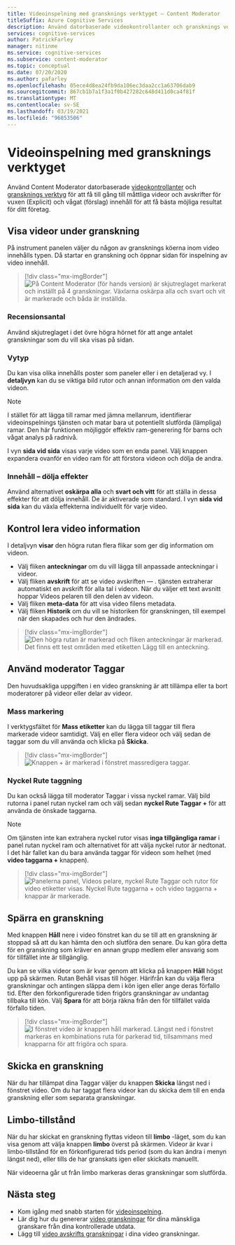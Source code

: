 ```yaml
---
title: Videoinspelning med gransknings verktyget – Content Moderator
titleSuffix: Azure Cognitive Services
description: Använd datorbaserade videokontrollanter och gransknings verktyget för att måttligt olämpligt innehåll
services: cognitive-services
author: PatrickFarley
manager: nitinme
ms.service: cognitive-services
ms.subservice: content-moderator
ms.topic: conceptual
ms.date: 07/20/2020
ms.author: pafarley
ms.openlocfilehash: 05ece4d8ea24fb9da106ec3daa2cc1a63706dab9
ms.sourcegitcommit: 867cb1b7a1f3a1f0b427282c648d411d0ca4f81f
ms.translationtype: MT
ms.contentlocale: sv-SE
ms.lasthandoff: 03/19/2021
ms.locfileid: "96853506"
---
```

# <a name="video-moderation-with-the-review-tool"></a>Videoinspelning med gransknings verktyget

Använd Content Moderator datorbaserade [videokontrollanter](video-moderation-api.md) och [gransknings verktyg](Review-Tool-User-Guide/human-in-the-loop.md) för att få till gång till måttliga videor och avskrifter för vuxen (Explicit) och vågat (förslag) innehåll för att få bästa möjliga resultat för ditt företag.

## <a name="view-videos-under-review"></a>Visa videor under granskning

På instrument panelen väljer du någon av gransknings köerna inom video innehålls typen. Då startar en granskning och öppnar sidan för inspelning av video innehåll.

> [!div class="mx-imgBorder"]
> ![På Content Moderator (för hands version) är skjutreglaget markerat och inställt på 4 granskningar. Växlarna oskärpa alla och svart och vit är markerade och båda är inställda.](./Review-Tool-User-Guide/images/video-moderation-detailed.png)

### <a name="review-count"></a>Recensionsantal

Använd skjutreglaget i det övre högra hörnet för att ange antalet granskningar som du vill ska visas på sidan.

### <a name="view-type"></a>Vytyp

Du kan visa olika innehålls poster som paneler eller i en detaljerad vy. I **detaljvyn** kan du se viktiga bild rutor och annan information om den valda videon. 

> [!NOTE]
> I stället för att lägga till ramar med jämna mellanrum, identifierar videoinspelnings tjänsten och matar bara ut potentiellt slutförda (lämpliga) ramar. Den här funktionen möjliggör effektiv ram-generering för barns och vågat analys på radnivå.

I vyn **sida vid sida** visas varje video som en enda panel. Välj knappen expandera ovanför en video ram för att förstora videon och dölja de andra.

### <a name="content-obscuring-effects"></a>Innehåll – dölja effekter

Använd alternativet **oskärpa alla** och **svart och vitt** för att ställa in dessa effekter för att dölja innehåll. De är aktiverade som standard. I vyn **sida vid sida** kan du växla effekterna individuellt för varje video.

## <a name="check-video-details"></a>Kontrol lera video information

I detaljvyn **visar** den högra rutan flera flikar som ger dig information om videon.

* Välj fliken **anteckningar** om du vill lägga till anpassade anteckningar i videor.
* Välj fliken **avskrift** för att se video avskriften &mdash; . tjänsten extraherar automatiskt en avskrift för alla tal i videon. När du väljer ett text avsnitt hoppar Videos pelaren till den delen av videon.
* Välj fliken **meta-data** för att visa video filens metadata.
* Välj fliken **Historik** om du vill se historiken för granskningen, till exempel när den skapades och hur den ändrades.

> [!div class="mx-imgBorder"]
> ![Den högra rutan är markerad och fliken anteckningar är markerad. Det finns ett test områden med etiketten Lägg till en anteckning.](./Review-Tool-User-Guide/images/video-moderation-video-details.png)

## <a name="apply-moderation-tags"></a>Använd moderator Taggar

Den huvudsakliga uppgiften i en video granskning är att tillämpa eller ta bort moderatorer på videor eller delar av videor.

### <a name="bulk-tagging"></a>Mass markering

I verktygsfältet för **Mass etiketter** kan du lägga till taggar till flera markerade videor samtidigt. Välj en eller flera videor och välj sedan de taggar som du vill använda och klicka på **Skicka**. 

> [!div class="mx-imgBorder"]
> ![Knappen + är markerad i fönstret massredigera taggar.](./Review-Tool-User-Guide/images/video-moderation-bulk-tags.png)


### <a name="key-frame-tagging"></a>Nyckel Rute taggning

Du kan också lägga till moderator Taggar i vissa nyckel ramar. Välj bild rutorna i panel rutan nyckel ram och välj sedan **nyckel Rute Taggar +** för att använda de önskade taggarna.

> [!NOTE]
> Om tjänsten inte kan extrahera nyckel rutor visas **inga tillgängliga ramar** i panel rutan nyckel ram och alternativet för att välja nyckel rutor är nedtonat. I det här fallet kan du bara använda taggar för videon som helhet (med **video taggarna +** knappen).

> [!div class="mx-imgBorder"]
> ![Panelerna panel, Videos pelare, nyckel Rute Taggar och rutor för video etiketter visas. Nyckel Rute taggarna + och video taggarna + knappar är markerade.](./Review-Tool-User-Guide/images/video-moderation-tagging-options.png)

## <a name="put-a-review-on-hold"></a>Spärra en granskning

Med knappen **Håll** nere i video fönstret kan du se till att en granskning är stoppad så att du kan hämta den och slutföra den senare. Du kan göra detta för en granskning som kräver en annan grupp medlem eller ansvarig som för tillfället inte är tillgänglig. 

Du kan se vilka videor som är kvar genom att klicka på knappen **Håll** högst upp på skärmen. Rutan Behåll visas till höger. Härifrån kan du välja flera granskningar och antingen släppa dem i kön igen eller ange deras förfallo tid. Efter den förkonfigurerade tiden frigörs granskningar av undantag tillbaka till kön. Välj **Spara** för att börja räkna från den för tillfället valda förfallo tiden.

> [!div class="mx-imgBorder"]
> ![I fönstret video är knappen håll markerad. Längst ned i fönstret markeras en kombinations ruta för parkerad tid, tillsammans med knapparna för att frigöra och spara.](./Review-Tool-User-Guide/images/video-moderation-hold.png)

## <a name="submit-a-review"></a>Skicka en granskning

När du har tillämpat dina Taggar väljer du knappen **Skicka** längst ned i fönstret video. Om du har taggat flera videor kan du skicka dem till en enda granskning eller som separata granskningar.

## <a name="limbo-state"></a>Limbo-tillstånd

När du har skickat en granskning flyttas videon till **limbo** -läget, som du kan visa genom att välja knappen **limbo** överst på skärmen. Videor är kvar i limbo-tillstånd för en förkonfigurerad tids period (som du kan ändra i menyn längst ned), eller tills de har granskats igen eller skickats manuellt.

När videoerna går ut från limbo markeras deras granskningar som slutförda.

## <a name="next-steps"></a>Nästa steg

- Kom igång med snabb starten för [videoinspelning](video-moderation-api.md).
- Lär dig hur du genererar [video granskningar](video-reviews-quickstart-dotnet.md) för dina mänskliga granskare från dina kontrollerade utdata.
- Lägg till [video avskrifts granskningar](video-transcript-reviews-quickstart-dotnet.md) i dina video granskningar.
